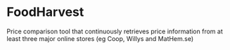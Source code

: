 # FoodHarvest
Price comparison tool that continuously retrieves price information from at least three major online stores (eg Coop, Willys and MatHem.se)
